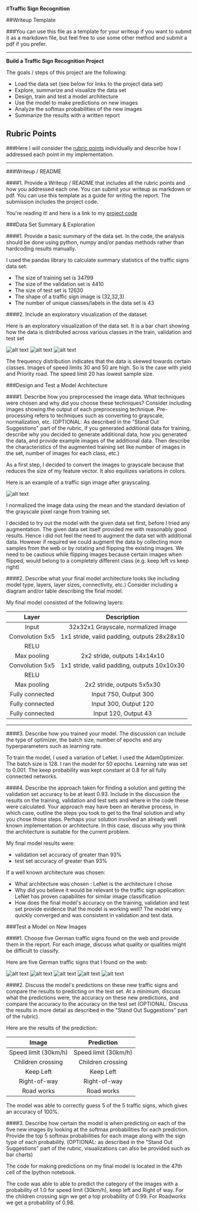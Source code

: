 #**Traffic Sign Recognition** 

##Writeup Template

###You can use this file as a template for your writeup if you want to submit it as a markdown file, but feel free to use some other method and submit a pdf if you prefer.

---

**Build a Traffic Sign Recognition Project**

The goals / steps of this project are the following:
* Load the data set (see below for links to the project data set)
* Explore, summarize and visualize the data set
* Design, train and test a model architecture
* Use the model to make predictions on new images
* Analyze the softmax probabilities of the new images
* Summarize the results with a written report


[//]: # (Image References)

[image1]: ./examples/visualization_train.jpg "Visualization Train"
[image3]: ./examples/visualization_test.jpg "Visualization Test"
[image2]: ./examples/visualization_validation.jpg "Visualization Validation"
[image4]: ./examples/grayscale.png "GrayScale"
[image5]: ./web-data/30kph.jpg "30 kmp"
[image6]: ./web-data/children-crossing.jpg "Child Crossing"
[image7]: ./web-data/keep_left.jpg "Keep Left"
[image8]: ./web-data/Right-of-way.jpg "Right of way"
[image9]: ./web-data/roadworks.jpg "Road Works"

## Rubric Points
###Here I will consider the [rubric points](https://review.udacity.com/#!/rubrics/481/view) individually and describe how I addressed each point in my implementation.  

---
###Writeup / README

####1. Provide a Writeup / README that includes all the rubric points and how you addressed each one. You can submit your writeup as markdown or pdf. You can use this template as a guide for writing the report. The submission includes the project code.

You're reading it! and here is a link to my [project code](https://github.com/vipinn123/Traffic_sign_classifier)

###Data Set Summary & Exploration

####1. Provide a basic summary of the data set. In the code, the analysis should be done using python, numpy and/or pandas methods rather than hardcoding results manually.

I used the pandas library to calculate summary statistics of the traffic
signs data set:

* The size of training set is 34799
* The size of the validation set is 4410
* The size of test set is 12630
* The shape of a traffic sign image is (32,32,3)
* The number of unique classes/labels in the data set is 43

####2. Include an exploratory visualization of the dataset.


Here is an exploratory visualization of the data set. It is a bar chart showing how the data is distributed across various classes in the train, validation and test set

![alt text][image1]
![alt text][image2]
![alt text][image3]

The frequency distribution indicates that the data is skewed towards certain classes. Images of speed limits 30 and 50 are high. So is the case with yield and Priority road. The speed limit 20 has lowest sample size.

###Design and Test a Model Architecture

####1. Describe how you preprocessed the image data. What techniques were chosen and why did you choose these techniques? Consider including images showing the output of each preprocessing technique. Pre-processing refers to techniques such as converting to grayscale, normalization, etc. (OPTIONAL: As described in the "Stand Out Suggestions" part of the rubric, if you generated additional data for training, describe why you decided to generate additional data, how you generated the data, and provide example images of the additional data. Then describe the characteristics of the augmented training set like number of images in the set, number of images for each class, etc.)

As a first step, I decided to convert the images to grayscale because that reduces the size of my feature vector. It also equilizes variations in colors. 

Here is an example of a traffic sign image after grayscaling.

![alt text][image4]

I normalized the image data using the mean and the standard deviation of the grayscale pixel range from training set. 

I decided to try out the model with the given data set first, before I tried any augmentation. The given data set itself provided me with reasonably good results. Hence i did not feel the need to augment the data set with additional data. However if required we could augment the data by collecting more samples from the web or by rotating and flipping the existing images. We need to be cautious while flipping images because certain images when flipped, would belong to a completely different class (e.g. keep left vs keep right)

####2. Describe what your final model architecture looks like including model type, layers, layer sizes, connectivity, etc.) Consider including a diagram and/or table describing the final model.

My final model consisted of the following layers:

| Layer         		|     Description	        					| 
|:---------------------:|:---------------------------------------------:| 
| Input         		| 32x32x1 Grayscale, normalized image   		| 
| Convolution 5x5     	| 1x1 stride, valid padding, outputs 28x28x10 	|
| RELU					|												|
| Max pooling	      	| 2x2 stride,  outputs 14x14x10 				|
| Convolution 5x5	    | 1x1 stride, valid padding, outputs 10x10x30	|
| RELU      			|												|
| Max pooling	      	| 2x2 stride,  outputs 5x5x30 					|
| Fully connected		| Input 750, Output 300        					|
| Fully connected		| Input 300, Output 120        					|
| Fully connected		| Input 120, Output 43        					|
-------------------------------------------------------------------------

 


####3. Describe how you trained your model. The discussion can include the type of optimizer, the batch size, number of epochs and any hyperparameters such as learning rate.

To train the model, I used a variation of LeNet. I used the AdamOptimizer. The batch size is 128. I ran the model for 50 epochs. Learning rate was set to 0.001. The keep probability was kept constant at 0.8 for all fully connected networks. 

####4. Describe the approach taken for finding a solution and getting the validation set accuracy to be at least 0.93. Include in the discussion the results on the training, validation and test sets and where in the code these were calculated. Your approach may have been an iterative process, in which case, outline the steps you took to get to the final solution and why you chose those steps. Perhaps your solution involved an already well known implementation or architecture. In this case, discuss why you think the architecture is suitable for the current problem.

My final model results were:
* validation set accuracy of greater than 93%  
* test set accuracy of greater than 93%


If a well known architecture was chosen:
* What architecture was chosen : LeNet is the architecture I chose
* Why did you believe it would be relevant to the traffic sign application: LeNet has proven capabilites for similar image classification
* How does the final model's accuracy on the training, validation and test set provide evidence that the model is working well? The model very quickly converged and was consistent in validation and test data.
 

###Test a Model on New Images

####1. Choose five German traffic signs found on the web and provide them in the report. For each image, discuss what quality or qualities might be difficult to classify.

Here are five German traffic signs that I found on the web:

![alt text][image5] ![alt text][image6] ![alt text][image7] 
![alt text][image8] ![alt text][image9]

####2. Discuss the model's predictions on these new traffic signs and compare the results to predicting on the test set. At a minimum, discuss what the predictions were, the accuracy on these new predictions, and compare the accuracy to the accuracy on the test set (OPTIONAL: Discuss the results in more detail as described in the "Stand Out Suggestions" part of the rubric).

Here are the results of the prediction:

| Image			        |     Prediction	        					| 
|:---------------------:|:---------------------------------------------:| 
| Speed limit (30km/h)	| Speed limit (30km/h)							| 
| Children crossing		| Children crossing								|
| Keep Left				| Keep Left										|
| Right-of-way     		| Right-of-way					 				|
| Road works			| Road works        							|


The model was able to correctly guess 5 of the 5 traffic signs, which gives an accuracy of 100%. 

####3. Describe how certain the model is when predicting on each of the five new images by looking at the softmax probabilities for each prediction. Provide the top 5 softmax probabilities for each image along with the sign type of each probability. (OPTIONAL: as described in the "Stand Out Suggestions" part of the rubric, visualizations can also be provided such as bar charts)

The code for making predictions on my final model is located in the 47th cell of the Ipython notebook.

The code was able to able to predict the category of the images with a probability of 1.0 for speed limit (30km/h), keep left and Right of way. For the children crossing sign we get a top probability of 0.99. For Roadworks we get a probability of 0.98.


